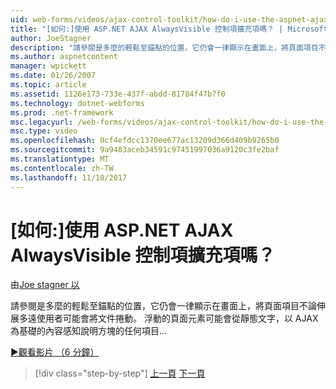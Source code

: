 ```yaml
---
uid: web-forms/videos/ajax-control-toolkit/how-do-i-use-the-aspnet-ajax-alwaysvisible-control-extender
title: "[如何:]使用 ASP.NET AJAX AlwaysVisible 控制項擴充項嗎？ | Microsoft Docs"
author: JoeStagner
description: "請參閱是多麼的輕鬆至錨點的位置，它仍會一律顯示在畫面上，將頁面項目不論伸展多遠使用者可能會將文件捲動。 ..."
ms.author: aspnetcontent
manager: wpickett
ms.date: 01/26/2007
ms.topic: article
ms.assetid: 1126e173-733e-437f-abdd-81784f47b7f0
ms.technology: dotnet-webforms
ms.prod: .net-framework
msc.legacyurl: /web-forms/videos/ajax-control-toolkit/how-do-i-use-the-aspnet-ajax-alwaysvisible-control-extender
msc.type: video
ms.openlocfilehash: 0cf4efdcc1370ee677ac13209d366d409b9265b0
ms.sourcegitcommit: 9a9483aceb34591c97451997036a9120c3fe2baf
ms.translationtype: MT
ms.contentlocale: zh-TW
ms.lasthandoff: 11/10/2017
---
```

<a name="how-do-i-use-the-aspnet-ajax-alwaysvisible-control-extender"></a>[如何:]使用 ASP.NET AJAX AlwaysVisible 控制項擴充項嗎？
====================
由[Joe stagner 以](https://github.com/JoeStagner)

請參閱是多麼的輕鬆至錨點的位置，它仍會一律顯示在畫面上，將頁面項目不論伸展多遠使用者可能會將文件捲動。 浮動的頁面元素可能會從靜態文字，以 AJAX 為基礎的內容感知說明方塊的任何項目...

[&#9654;觀看影片 （6 分鐘）](https://channel9.msdn.com/Blogs/ASP-NET-Site-Videos/how-do-i-use-the-aspnet-ajax-alwaysvisible-control-extender)

>[!div class="step-by-step"]
[上一頁](how-do-i-use-the-aspnet-ajax-modalpopup-extender-control.md)
[下一頁](how-do-i-use-the-aspnet-ajax-accordion-control.md)
